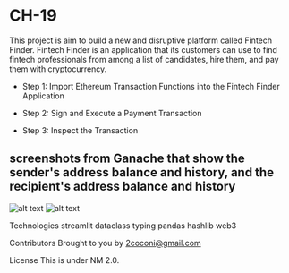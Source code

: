 # CH-19
This project is aim to build a new and disruptive platform called Fintech Finder. Fintech Finder is an application that its customers can use to find fintech professionals from among a list of candidates, hire them, and pay them with cryptocurrency.

* Step 1: Import Ethereum Transaction Functions into the Fintech Finder Application

* Step 2: Sign and Execute a Payment Transaction

* Step 3: Inspect the Transaction

## screenshots from Ganache that show the sender's address balance and history, and the recipient's address balance and history
![alt text](https://github.com/2coconi/CH-19/blob/main/Screen_Shot_1.png?raw=true)
![alt text](https://github.com/2coconi/CH-19/blob/main/Screen_Shot_2.png?raw=true)

Technologies
streamlit
dataclass
typing
pandas
hashlib
web3


Contributors
Brought to you by 2coconi@gmail.com

License
This is under NM 2.0.
